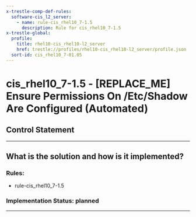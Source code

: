 ```yaml
---
x-trestle-comp-def-rules:
  software-cis_l2_server:
    - name: rule-cis_rhel10_7-1.5
      description: Rule for cis_rhel10_7-1.5
x-trestle-global:
  profile:
    title: rhel10-cis_rhel10-l2_server
    href: trestle://profiles/rhel10-cis_rhel10-l2_server/profile.json
  sort-id: cis_rhel10_7-01.05
---
```


# cis_rhel10_7-1.5 - \[REPLACE_ME\] Ensure Permissions On /Etc/Shadow Are Configured (Automated)

## Control Statement

______________________________________________________________________

## What is the solution and how is it implemented?

<!-- For implementation status enter one of: implemented, partial, planned, alternative, not-applicable -->

<!-- Note that the list of rules under ### Rules: is read-only and changes will not be captured after assembly to JSON -->

<!-- Add control implementation description here for control: cis_rhel10_7-1.5 -->

### Rules:

  - rule-cis_rhel10_7-1.5

### Implementation Status: planned

______________________________________________________________________
